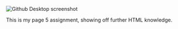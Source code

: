  <img src ="../images/github desktop.png" alt = "Github Desktop screenshot">

 This is my page 5 assignment, showing off further HTML knowledge.